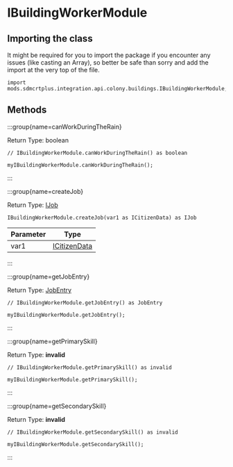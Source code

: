 # IBuildingWorkerModule

## Importing the class

It might be required for you to import the package if you encounter any issues (like casting an Array), so better be safe than sorry and add the import at the very top of the file.
```zenscript
import mods.sdmcrtplus.integration.api.colony.buildings.IBuildingWorkerModule;
```


## Methods

:::group{name=canWorkDuringTheRain}

Return Type: boolean

```zenscript
// IBuildingWorkerModule.canWorkDuringTheRain() as boolean

myIBuildingWorkerModule.canWorkDuringTheRain();
```

:::

:::group{name=createJob}

Return Type: [IJob](/mods/sdmcrtplus/integration/minecolonies/api/colony/jobs/IJob)

```zenscript
IBuildingWorkerModule.createJob(var1 as ICitizenData) as IJob
```

| Parameter |                                       Type                                        |
|-----------|-----------------------------------------------------------------------------------|
| var1      | [ICitizenData](/mods/sdmcrtplus/integration/minecolonies/api/colony/ICitizenData) |


:::

:::group{name=getJobEntry}

Return Type: [JobEntry](/mods/sdmcrtplus/integration/minecolonies/api/colony/jobs/JobEntry)

```zenscript
// IBuildingWorkerModule.getJobEntry() as JobEntry

myIBuildingWorkerModule.getJobEntry();
```

:::

:::group{name=getPrimarySkill}

Return Type: **invalid**

```zenscript
// IBuildingWorkerModule.getPrimarySkill() as invalid

myIBuildingWorkerModule.getPrimarySkill();
```

:::

:::group{name=getSecondarySkill}

Return Type: **invalid**

```zenscript
// IBuildingWorkerModule.getSecondarySkill() as invalid

myIBuildingWorkerModule.getSecondarySkill();
```

:::


